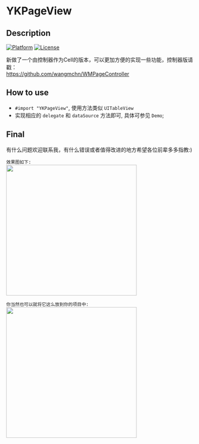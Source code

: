 # YKPageView

## Description
[![Platform](http://img.shields.io/badge/platform-iOS-blue.svg?style=flat
)](https://developer.apple.com/iphone/index.action)
[![License](http://img.shields.io/badge/license-MIT-lightgrey.svg?style=flat
)](http://mit-license.org)

新做了一个由控制器作为Cell的版本，可以更加方便的实现一些功能，控制器版请戳：<br>
https://github.com/wangmchn/WMPageController
    

## How to use
* `#import "YKPageView"`, 使用方法类似 `UITableView`
* 实现相应的 `delegate` 和 `dataSource` 方法即可, 具体可参见 `Demo`;

## Final
有什么问题欢迎联系我，有什么错误或者值得改进的地方希望各位前辈多多指教:)

`效果图如下:`
<br>
<img height="350" src="https://github.com/wangmchn/YKPageView/blob/master/YKPageView/ScreenShot/ScreenShot.gif" />

`你当然也可以就将它这么放到你的项目中:`
<br>
<img height="350" src="https://github.com/wangmchn/YKPageView/blob/master/YKPageView/ScreenShot/CosChat.gif" />
